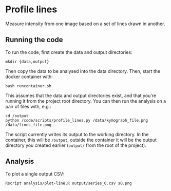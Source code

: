 # Profile lines

Measure intensity from one image based on a set of lines drawn in another.

## Running the code

To run the code, first create the data and output directories:

    mkdir {data,output}
    
Then copy the data to be analysed into the data directory. Then, start the docker container with:

    bash runcontainer.sh
    
This assumes that the data and output directories exist, and that you're running it from the project root directory. You can then run the analysis on a pair of files with, e.g.:

    cd /output
    python /code/scripts/profile_lines.py /data/kymograph_file.png /data/lines_file.png
    
The script currently writes its output to the working directory. In the container, this will be ``/output``, outside the container it will be the output directory you created earlier (``output/`` from the root of the project).

## Analysis

To plot a single output CSV:

    Rscript analysis/plot-line.R output/series_0.csv s0.png

